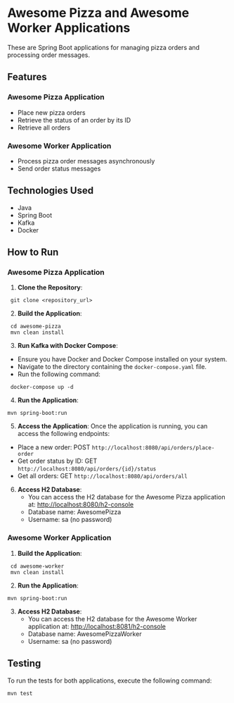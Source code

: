 # Awesome Pizza and Awesome Worker Applications

These are Spring Boot applications for managing pizza orders and processing order messages.

## Features

### Awesome Pizza Application

- Place new pizza orders
- Retrieve the status of an order by its ID
- Retrieve all orders

### Awesome Worker Application

- Process pizza order messages asynchronously
- Send order status messages

## Technologies Used

- Java
- Spring Boot
- Kafka
- Docker

## How to Run

### Awesome Pizza Application

1. **Clone the Repository**:

```
 git clone <repository_url>
```

2. **Build the Application**:

```
 cd awesome-pizza
 mvn clean install
```

3. **Run Kafka with Docker Compose**:

- Ensure you have Docker and Docker Compose installed on your system.
- Navigate to the directory containing the `docker-compose.yaml` file.
- Run the following command:
 ```
  docker-compose up -d
 ```

4. **Run the Application**:

```
mvn spring-boot:run
```

5. **Access the Application**:
   Once the application is running, you can access the following endpoints:

- Place a new order: POST `http://localhost:8080/api/orders/place-order`
- Get order status by ID: GET `http://localhost:8080/api/orders/{id}/status`
- Get all orders: GET `http://localhost:8080/api/orders/all`

6. **Access H2 Database**:
   - You can access the H2 database for the Awesome Pizza application at: [http://localhost:8080/h2-console](http://localhost:8080/h2-console)
   - Database name: AwesomePizza
   - Username: sa (no password)
   

### Awesome Worker Application

1. **Build the Application**:

```
 cd awesome-worker
 mvn clean install
```

2. **Run the Application**:

```
mvn spring-boot:run
```

3. **Access H2 Database**:
   - You can access the H2 database for the Awesome Worker application at: [http://localhost:8081/h2-console](http://localhost:8081/h2-console)
   - Database name: AwesomePizzaWorker
   - Username: sa (no password)

## Testing

To run the tests for both applications, execute the following command:

```
mvn test
```
